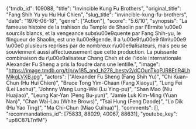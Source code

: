 {"tmdb_id": 109088, "title": "Invincible Kung Fu Brothers", "original_title": "Fang Shih Yu yu Hu Hui Chien", "slug_title": "invincible-kung-fu-brothers", "date": "1976-06-18", "genre": ["Action"], "score": "5.6/10", "synopsis": "La fameuse histoire de la trahison du Temple de Shaolin par l'Ermite \u00e0 sourcils blancs, et la vengeance subs\u00e9quente par Fang Shih-yu, le flingueur de Shaolin, est une l\u00e9gende. Il a \u00e9t\u00e9 film\u00e9 \u00e0 plusieurs reprises par de nombreux r\u00e9alisateurs, mais peu se souviennent aussi affectueusement que cette production. La puissante combinaison du r\u00e9alisateur Chang Cheh et de l'idole internationale Alexander Fu Sheng a pris la foudre dans une lentille.", "image": "https://image.tmdb.org/t/p/w185_and_h278_bestv2/dCOunTkqPJR8EtlR4LhMikgLVXB.jpg", "actors": ["Alexander Fu Sheng (Fang Shih Yu)", "Chi Kuan-Chun (Hu Hui Chien)", "Bruce Tong Yim-Chaan (Fang Xiaoyu)", "Lung Fei (Lei Laohu)", "Johnny Wang Lung-Wei (Lu Ying-pu)", "Shan Mao (Niu Huajiao)", "Leung Kar-Yan (Peng Bu-yun)", "Jamie Luk Kim-Ming (Yuan Nan)", "Chan Wai-Lau (White Brows)", "Tsai Hung (Feng Daode)", "Lo Dik (Hu Yao Ting)", "Ma Chi-Chun (Miao Cuihua)"], "comments": [], "recommandations_id": [75833, 88029, 40067, 88631], "youtube_key": "up8C87LTnfM"}